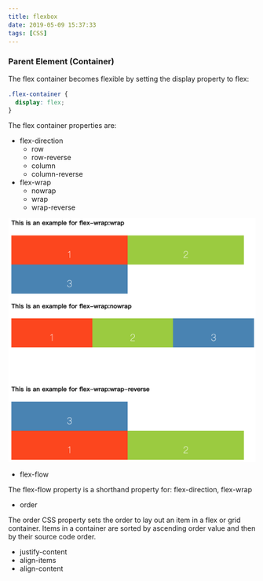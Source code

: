 ```yaml
---
title: flexbox
date: 2019-05-09 15:37:33
tags: [CSS]
---
```


### Parent Element (Container)

The flex container becomes flexible by setting the display property to flex:

``` css
.flex-container {
  display: flex;
}
```

The flex container properties are:

- flex-direction
  - row
  - row-reverse
  - column
  - column-reverse
- flex-wrap
  - nowrap
  - wrap
  - wrap-reverse

![](https://raw.githubusercontent.com/alex6liu/blog-images/master/html%26css/flex-wrap.png)

- flex-flow

The flex-flow property is a shorthand property for: flex-direction, flex-wrap

- order

The order CSS property sets the order to lay out an item in a flex or grid container. Items in a container are sorted by ascending order value and then by their source code order.

- justify-content
- align-items
- align-content


